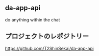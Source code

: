 ## da-app-api
do anything within the chat


## プロジェクトのレポジトリー
https://github.com/T2ShinSekai/da-app-api


 